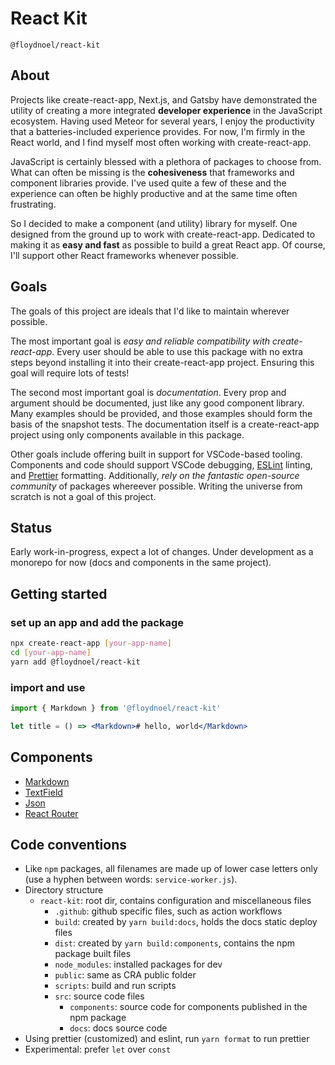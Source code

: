# React Kit

`@floydnoel/react-kit`

<!-- My favorite packages and components together, forever! -->

## About

Projects like create-react-app, Next.js, and Gatsby have demonstrated the utility of creating a more integrated **developer experience** in the JavaScript ecosystem. Having used Meteor for several years, I enjoy the productivity that a batteries-included experience provides. For now, I'm firmly in the React world, and I find myself most often working with create-react-app.

JavaScript is certainly blessed with a plethora of packages to choose from. What can often be missing is the **cohesiveness** that frameworks and component libraries provide. I've used quite a few of these and the experience can often be highly productive and at the same time often frustrating.

So I decided to make a component (and utility) library for myself. One designed from the ground up to work with create-react-app. Dedicated to making it as **easy and fast** as possible to build a great React app. Of course, I'll support other React frameworks whenever possible.

## Goals

The goals of this project are ideals that I'd like to maintain wherever possible.

The most important goal is _easy and reliable compatibility with create-react-app_. Every user should be able to use this package with no extra steps beyond installing it into their create-react-app project. Ensuring this goal will require lots of tests!

The second most important goal is _documentation_. Every prop and argument should be documented, just like any good component library. Many examples should be provided, and those examples should form the basis of the snapshot tests. The documentation itself is a create-react-app project using only components available in this package.

Other goals include offering built in support for VSCode-based tooling. Components and code should support VSCode debugging, [ESLint](eslint.org) linting, and [Prettier](prettier.io) formatting. Additionally, _rely on the fantastic open-source community_ of packages whereever possible. Writing the universe from scratch is not a goal of this project.

## Status

Early work-in-progress, expect a lot of changes. Under development as a monorepo for now (docs and components in the same project).

## Getting started

### set up an app and add the package

```sh
npx create-react-app [your-app-name]
cd [your-app-name]
yarn add @floydnoel/react-kit
```

### import and use

```jsx
import { Markdown } from '@floydnoel/react-kit'

let title = () => <Markdown># hello, world</Markdown>
```

## Components

- [Markdown](/src/components/markdown)
- [TextField](/src/components/text-field)
- [Json](/src/components/json)
- [React Router](/src/components/router)

## Code conventions

- Like `npm` packages, all filenames are made up of lower case letters only (use a hyphen between words: `service-worker.js`).
- Directory structure
  - `react-kit`: root dir, contains configuration and miscellaneous files
    - `.github`: github specific files, such as action workflows
    - `build`: created by `yarn build:docs`, holds the docs static deploy files
    - `dist`: created by `yarn build:components`, contains the npm package built files
    - `node_modules`: installed packages for dev
    - `public`: same as CRA public folder
    - `scripts`: build and run scripts
    - `src`: source code files
      - `components`: source code for components published in the npm package
      - `docs`: docs source code
- Using prettier (customized) and eslint, run `yarn format` to run prettier
- Experimental: prefer `let` over `const`
